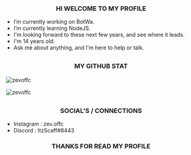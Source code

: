 ### <h3 align="center">HI WELCOME TO MY PROFILE</h3>

-  I’m currently working on BotWa.
-  I’m currently learning NodeJS.
-  I'm looking forward to these next few years, and see where it leads.
-  I'm 14 years old. 
-  Ask me about anything, and I'm here to help or talk.

## <h3 align="center">MY GITHUB STAT</h3>

<p>&nbsp;<img align="center" src="https://github-readme-stats.vercel.app/api?username=zevoffc&show_icons=true&theme=tokyonight" alt="zevoffc" /></p>
<p>&nbsp;<img align="center" src="https://github-readme-stats.vercel.app/api/top-langs/?username=zevoffc&langs_count=7&theme=tokyonight" alt="zevoffc" /></p>

## <h3 align="center">SOCIAL'S / CONNECTIONS</h3>

-  Instagram : zev.offc
-  Discord : ItzScaff#8443

### <h3 align="center">THANKS FOR READ MY PROFILE</h3>
